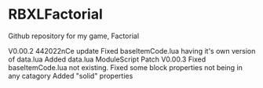 # RBXLFactorial
Github repository for my game, Factorial


V0.00.2 442022nCe update
Fixed baseItemCode.lua having it's own version of data.lua
Added data.lua ModuleScript
Patch V0.00.3
Fixed baseItemCode.lua not existing.
Fixed some block properties not being in any catagory
Added "solid" properties

